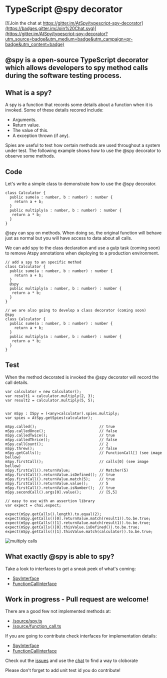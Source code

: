 # TypeScript @spy decorator

[![Join the chat at https://gitter.im/AtSpy/typescript-spy-decorator](https://badges.gitter.im/Join%20Chat.svg)](https://gitter.im/AtSpy/typescript-spy-decorator?utm_source=badge&utm_medium=badge&utm_campaign=pr-badge&utm_content=badge)

## @spy is a open-source TypeScript decorator which allows developers to spy method calls during the software testing process.

## What is a spy?
A spy is a function that records some details  about a function when it is invoked. Some of these details recored include:

- Arguments.
- Return value.
- The value of this.
- A exception thrown (if any).

Spies are useful to test how certain methods are used throughout a system under test. The following example shows how to use the @spy decorator to observe some methods.

## Code
Let's write a simple class to demonstrate how to use the @spy decorator.

```
class Calculator {
  public sume(a : number, b : number) : number {
    return a + b;
  }
  public multiply(a : number, b : number) : number {
   return a * b;
  }
}
```

@spy can spy on methods. When doing so, the original function will behave just as normal but you will have access to data about all calls.

We can add spy to the class declaration and use a gulp task (coming soon) to remove Atspy annotations when deploying to a production environment.

```
// add a spy to an specific method
class Calculator {
  public sume(a : number, b : number) : number {
    return a + b;
  }
  @spy
  public multiply(a : number, b : number) : number {
   return a * b;
  }
}

// we are also going to develop a class decorator (coming soon)
@spy
class Calculator {
  public sume(a : number, b : number) : number {
    return a + b;
  }
  public multiply(a : number, b : number) : number {
   return a * b;
  }
}
```

## Test
When the method decorated is invoked the @spy decorator will record the call details.

```
var calculator = new Calculator();
var result1 = calculator.multiply(2, 3);
var result2 = calculator.multiply(5, 5);


var mSpy : ISpy = (<any>calculator).spies.multiply;
var spies = AtSpy.getSpies(calculator);

mSpy.called();                            // true
mSpy.calledOnce();                        // false
mSpy.calledTwice();                       // true
mSpy.calledThrice();                      // false
mSpy.callCount();                         // 2
mSpy.threw();                             // false
mSpy.getCalls();                          // FunctionCall[] (see image bellow)
mSpy.firstCall();                         // calls[0] (see image bellow)
mSpy.firstCall().returnValue;             // Matcher(5)
mSpy.firstCall().returnValue.isDefined(); // true
mSpy.firstCall().returnValue.match(5);    // true
mSpy.firstCall().returnValue.value();     // 5
mSpy.firstCall().returnValue.isNumber();  // true
mSpy.secondCall().args[0].value();        // [5,5]

// easy to use with an assertion library
var expect = chai.expect;

expect(mSpy.getCalls().length).to.equal(2);
expect(mSpy.getCalls()[0].returnValue.match(result1)).to.be.true;
expect(mSpy.getCalls()[1].returnValue.match(result1)).to.be.true;
expect(mSpy.getCalls()[0].thisValue.isDefined()).to.be.true;
expect(mSpy.getCalls()[1].thisValue.match(calculator)).to.be.true;
```

![multiply calls](https://upload.wikimedia.org/wikipedia/commons/a/a3/Multiply_calls.png)

## What exactly @spy is able to spy?
Take a look to interfaces to get a sneak peek of what's coming:
- [SpyInterface](https://github.com/remojansen/typescript-spy-decorator/tree/master/source/spy.d.ts)
- [FunctionCallInterface](https://github.com/remojansen/typescript-spy-decorator/tree/master/source/function_call.d.ts)


## Work in progress - Pull request are welcome!

There are a good few not implemented methods at:
- [/source/spy.ts](https://github.com/remojansen/typescript-spy-decorator/tree/master/source/spy.ts)
- [/source/function_call.ts](https://github.com/remojansen/typescript-spy-decorator/tree/master/source/function_call.ts)

If you are going to contribute check interfaces for implementation details:
- [SpyInterface](https://github.com/remojansen/typescript-spy-decorator/tree/master/source/spy.d.ts)
- [FunctionCallInterface](https://github.com/remojansen/typescript-spy-decorator/tree/master/source/function_call.d.ts)

Check out the [issues](https://github.com/AtSpy/typescript-spy-decorator/issues) and use the [chat](https://gitter.im/AtSpy/typescript-spy-decorator) to find a way to cloborate

Please don't forget to add unit test id you do contribute!
